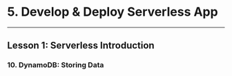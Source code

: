 # 5. Develop & Deploy Serverless App
___

## Lesson 1: Serverless Introduction

### 10. DynamoDB: Storing Data



